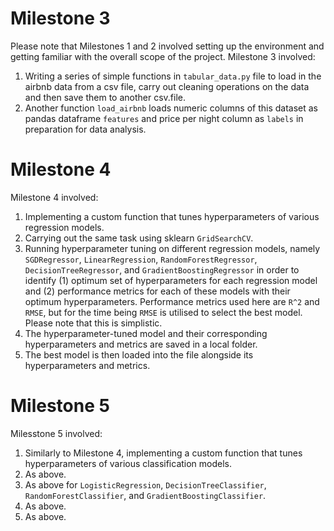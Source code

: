 # Milestone 3
Please note that Milestones 1 and 2 involved setting up the environment and getting familiar with the overall scope of the project. Milestone 3 involved: 

1. Writing a series of simple functions in `tabular_data.py` file to load in the airbnb data from a csv file, carry out cleaning operations on the data and then save them to another csv.file. 
2. Another function `load_airbnb` loads numeric columns of this dataset as pandas dataframe `features` and price per night column as `labels` in preparation for data analysis.

# Milestone 4
Milestone 4 involved:

1. Implementing a custom function that tunes hyperparameters of various regression models.
2. Carrying out the same task using sklearn `GridSearchCV`.
3. Running hyperparameter tuning on different regression models, namely `SGDRegressor`, `LinearRegression`, `RandomForestRegressor`, `DecisionTreeRegressor`, and `GradientBoostingRegressor` in order to identify (1) optimum set of hyperparameters for each regression model and (2) performance metrics for each of these models with their optimum hyperparameters. Performance metrics used here are `R^2` and `RMSE`, but for the time being `RMSE` is utilised to select the best model. Please note that this is simplistic.
4. The hyperparameter-tuned model and their corresponding hyperparameters and metrics are saved in a local folder.
5. The best model is then loaded into the file alongside its hyperparameters and metrics.

# Milestone 5
Milesstone 5 involved:

1. Similarly to Milestone 4, implementing a custom function that tunes hyperparameters of various classification models.
2. As above.
3. As above for `LogisticRegression`, `DecisionTreeClassifier`, `RandomForestClassifier`, and `GradientBoostingClassifier`.
4. As above.
5. As above.


